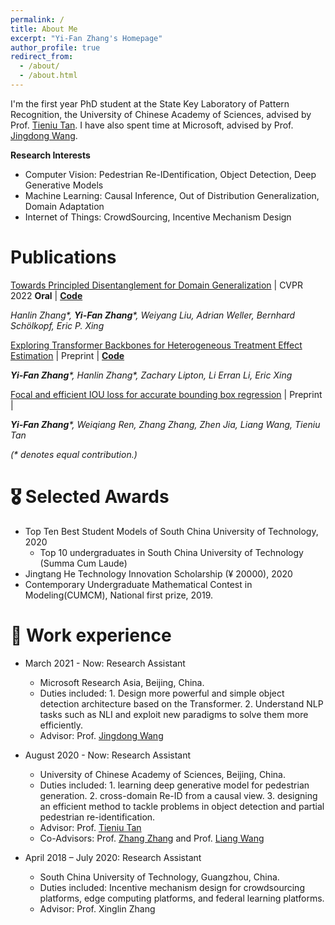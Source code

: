 ```yaml
---
permalink: /
title: About Me
excerpt: "Yi-Fan Zhang's Homepage"
author_profile: true
redirect_from: 
  - /about/
  - /about.html
---
```


I'm the first year PhD student at the State Key Laboratory of Pattern Recognition, the University of Chinese Academy of Sciences, advised by Prof. [Tieniu Tan](http://people.ucas.ac.cn/~tantieniu). I have also spent time at Microsoft, advised by Prof. [Jingdong Wang](https://jingdongwang2017.github.io/).

**Research Interests**

* Computer Vision: Pedestrian Re-IDentification, Object Detection, Deep Generative Models
* Machine Learning: Causal Inference, Out of Distribution Generalization, Domain Adaptation
* Internet of Things: CrowdSourcing, Incentive Mechanism Design


# Publications 

<div class='paper-box-text' markdown="1">

[Towards Principled Disentanglement for Domain Generalization](https://arxiv.org/abs/2111.13839) \| CVPR 2022 **Oral** \| [**Code**](https://github.com/hlzhang109/DDG)

  _Hanlin Zhang*, **Yi-Fan Zhang***, Weiyang Liu, Adrian Weller, Bernhard Schölkopf, Eric P. Xing_
</div>


<div class='paper-box-text' markdown="1">

[Exploring Transformer Backbones for Heterogeneous Treatment Effect Estimation](https://arxiv.org/abs/2202.01336) \| Preprint \| [**Code**](https://github.com/hlzhang109/TransTEE)

_**Yi-Fan Zhang***, Hanlin Zhang*, Zachary Lipton, Li Erran Li, Eric Xing_
</div>

<div class='paper-box-text' markdown="1">

[Focal and efficient IOU loss for accurate bounding box regression](https://arxiv.org/abs/2101.08158) \| Preprint \|

_**Yi-Fan Zhang***, Weiqiang Ren, Zhang Zhang, Zhen Jia, Liang Wang, Tieniu Tan_
</div>

_(* denotes equal contribution.)_

# 🎖 Selected Awards
* Top Ten Best Student Models of South China University of Technology, 2020
  * Top 10 undergraduates in South China University of Technology (Summa Cum Laude)
* Jingtang He Technology Innovation Scholarship (¥ 20000), 2020
* Contemporary Undergraduate Mathematical Contest in Modeling(CUMCM), National first prize, 2019.

# 📖 Work experience
* March 2021 - Now: Research Assistant
  * Microsoft Research Asia, Beijing, China.
  * Duties included: 1. Design more powerful and simple object detection architecture based on the Transformer. 2. Understand NLP tasks such as NLI and exploit new paradigms to solve them more efficiently.
  * Advisor: Prof. [Jingdong Wang](https://jingdongwang2017.github.io/)

* August 2020 - Now: Research Assistant
  * University of Chinese Academy of Sciences, Beijing, China.
  * Duties included: 1. learning deep generative model for pedestrian generation. 2. cross-domain Re-ID from a causal view. 3. designing an efficient method to tackle problems in object detection and partial pedestrian re-identification.
  * Advisor: Prof. [Tieniu Tan](http://people.ucas.ac.cn/~tantieniu)
  * Co-Advisors: Prof. [Zhang Zhang](https://scholar.google.com/citations?user=rnRNwEMAAAAJ&hl=en) and Prof. [Liang Wang](https://scholar.google.com/citations?user=8kzzUboAAAAJ&hl=zh-CN)

* April 2018 – July 2020: Research Assistant
  * South China University of Technology, Guangzhou, China.
  * Duties included: Incentive mechanism design for crowdsourcing platforms, edge computing
platforms, and federal learning platforms.
  * Advisor: Prof. Xinglin Zhang

<!-- # 💬 Invited Talks
- *2021.06*, Lorem ipsum dolor sit amet, consectetur adipiscing elit. Vivamus ornare aliquet ipsum, ac tempus justo dapibus sit amet. 
- *2021.03*, Lorem ipsum dolor sit amet, consectetur adipiscing elit. Vivamus ornare aliquet ipsum, ac tempus justo dapibus sit amet.  \| [\[video\]](https://github.com/)

# 💻 Internships
- *2019.05 - 2020.02*, [Lorem](https://github.com/), China. -->
